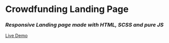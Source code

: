 # Crowdfunding Landing Page

### *Responsive Landing page made with HTML, SCSS and pure JS*


[Live Demo](https://crowdfunding-landing-page-r6o9785h2-kirjanq4.vercel.app/)

